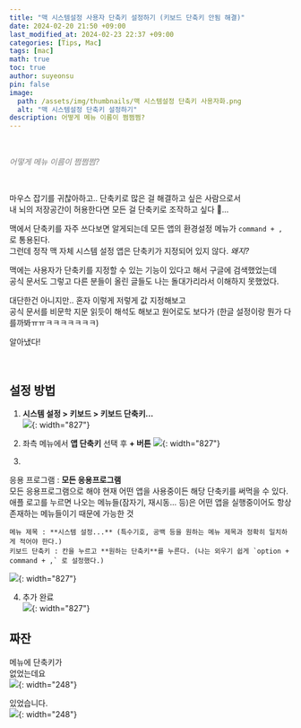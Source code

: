 ```yaml
---
title: "맥 시스템설정 사용자 단축키 설정하기 (키보드 단축키 안됨 해결)"
date: 2024-02-20 21:50 +09:00
last_modified_at: 2024-02-23 22:37 +09:00
categories: [Tips, Mac]
tags: [mac]
math: true
toc: true
author: suyeonsu
pin: false
image: 
  path: /assets/img/thumbnails/맥 시스템설정 단축키 사용자화.png
  alt: "맥 시스템설정 단축키 설정하기"
description: 어떻게 메뉴 이름이 쩜쩜쩜?
---
```


<br>

<span style='color: grey'>*어떻게 메뉴 이름이 쩜쩜쩜?*</span>

<br>

마우스 잡기를 귀찮아하고.. 단축키로 많은 걸 해결하고 싶은 사람으로서  
내 뇌의 저장공간이 허용한다면 모든 걸 단축키로 조작하고 싶다 🫠...  

맥에서 단축키를 자주 쓰다보면 알게되는데 모든 앱의 환경설정 메뉴가 `command + ,` 로 통용된다.  
그런데 정작 맥 자체 시스템 설정 앱은 단축키가 지정되어 있지 않다. *왜지?*  

맥에는 사용자가 단축키를 지정할 수 있는 기능이 있다고 해서 구글에 검색했었는데  
공식 문서도 그렇고 다른 분들이 올린 글들도 나는 돌대가리라서 이해하지 못했었다.  

대단한건 아니지만.. 혼자 이렇게 저렇게 값 지정해보고  
공식 문서를 비문학 지문 읽듯이 해석도 해보고 원어로도 보다가 (한글 설정이랑 뭔가 다를까봐ㅠㅠㅋㅋㅋㅋㅋㅋㅋ)  

알아냈다!  

<br>

## 설정 방법

1. **시스템 설정 > 키보드 > 키보드 단축키...**  
![](/assets/img/contents/setting1.png){: width="827"}

2. 좌측 메뉴에서 **앱 단축키** 선택 후 **+ 버튼**
![](/assets/img/contents/setting2.png){: width="827"}

3.  
응용 프로그램 : **모든 응용프로그램**  
모든 응용프로그램으로 해야 현재 어떤 앱을 사용중이든 해당 단축키를 써먹을 수 있다.  
애플 로고를 누르면 나오는 메뉴들(잠자기, 재시동... 등)은 어떤 앱을 실행중이어도 항상 존재하는 메뉴들이기 때문에 가능한 것  

    메뉴 제목 : **시스템 설정...** (특수기호, 공백 등을 원하는 메뉴 제목과 정확히 일치하게 적어야 한다.)  
    키보드 단축키 : 칸을 누르고 **원하는 단축키**를 누른다. (나는 외우기 쉽게 `option + command + ,` 로 설정했다.)
![](/assets/img/contents/setting3.png){: width="827"}

4. 추가 완료  
![](/assets/img/contents/setting4.png){: width="827"}


## 짜잔 

메뉴에 단축키가  
없었는데요  
![](/assets/img/contents/setting5.png){: width="248"}

있었습니다.  
![](/assets/img/contents/setting6.png){: width="248"}